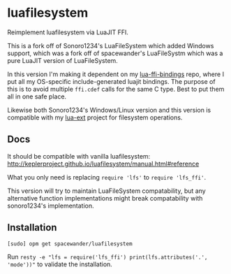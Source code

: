 # luafilesystem

Reimplement luafilesystem via LuaJIT FFI.

This is a fork off of Sonoro1234's LuaFileSystem which added Windows support,
which was a fork off of spacewander's LuaFileSystm which was a pure LuaJIT version of LuaFileSystem.

In this version I'm making it dependent on my [lua-ffi-bindings](https://github.com/thenumbernine/lua-ffi-bindings) repo, where I put all my OS-specific include-generated luajit bindings.
The purpose of this is to avoid multiple `ffi.cdef` calls for the same C type.  Best to put them all in one safe place.

Likewise both Sonoro1234's Windows/Linux version and this version is compatible with my [lua-ext](https://github.com/thenumbernine/lua-ext) project for filesystem operations.

## Docs

It should be compatible with vanilla luafilesystem:
http://keplerproject.github.io/luafilesystem/manual.html#reference

What you only need is replacing `require 'lfs'` to `require 'lfs_ffi'`.

This version will try to maintain LuaFileSystem compatability, but any alternative function implementations might break compatability with sonoro1234's implementation.

## Installation

`[sudo] opm get spacewander/luafilesystem`

Run `resty -e "lfs = require('lfs_ffi') print(lfs.attributes('.', 'mode'))"` to validate the installation.
